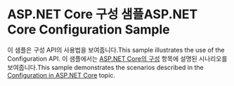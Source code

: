 # <a name="aspnet-core-configuration-sample"></a><span data-ttu-id="35b92-101">ASP.NET Core 구성 샘플</span><span class="sxs-lookup"><span data-stu-id="35b92-101">ASP.NET Core Configuration Sample</span></span>

<span data-ttu-id="35b92-102">이 샘플은 구성 API의 사용법을 보여줍니다.</span><span class="sxs-lookup"><span data-stu-id="35b92-102">This sample illustrates the use of the Configuration API.</span></span> <span data-ttu-id="35b92-103">이 샘플에서는 [ASP.NET Core의 구성](https://docs.microsoft.com/aspnet/core/fundamentals/configuration) 항목에 설명된 시나리오를 보여줍니다.</span><span class="sxs-lookup"><span data-stu-id="35b92-103">This sample demonstrates the scenarios described in the [Configuration in ASP.NET Core](https://docs.microsoft.com/aspnet/core/fundamentals/configuration) topic.</span></span>
